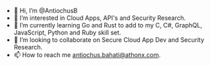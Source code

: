 - 👋 Hi, I’m @AntiochusB
- 👀 I’m interested in Cloud Apps, API's and Security Research.
- 🌱 I’m currently learning Go and Rust to add to my C, C#, GraphQL, JavaScript, Python and Ruby skill set.
- 💞️ I’m looking to collaborate on Secure Cloud App Dev and Security Research.
- 📫 How to reach me antiochus.bahati@athonx.com.

<!---
antiochusb/antiochusb is a ✨ special ✨ repository because its `README.md` (this file) appears on your GitHub profile.
You can click the Preview link to take a look at your changes.
--->
